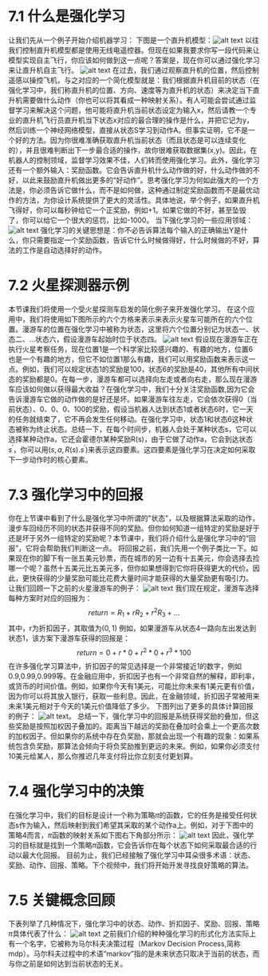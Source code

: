 # 7.1 什么是强化学习
让我们先从一个例子开始介绍机器学习：
下图是一个直升机模型：![alt text](image-48.png)
以往我们控制直升机模型都是使用无线电遥控器。但现在如果我要求你写一段代码来让模型实现自主飞行，你应该如何做到这一点呢？答案是，现在你可以通过强化学习来让直升机自主飞行。
![alt text](image-49.png)
在过去，我们通过观察直升机的位置，然后控制遥感以操控飞机，与之对应的一个简化模型就是：我们根据直升机目前的状态（在强化学习中，我们称直升机的位置、方向、速度等为直升机的状态）来决定当下直升机需要做什么动作（你也可以将其看成一种映射关系）。有人可能会尝试通过监督学习来解决这个问题，他可能将直升机当前状态设定为输入x，然后请教一个专业的直升机飞行员直升机当下状态x对应的最合理的操作是什么，并把它记为y，然后训练一个神经网络模型，直接从状态S学习到动作A。但事实证明，它不是一个好的方法。因为你很难准确获取直升机当前状态（而且状态是可以连续变化的），并且很难判断出下一步最合适的操作，故你很难获取数据集(x,y)。因此，在机器人的控制领域，监督学习效果不佳，人们转而使用强化学习。此外，强化学习还有一个额外输入：奖励函数。它会告诉直升机什么动作做的好，什么动作做的不好，以此来鼓励直升机做出更多的“好动作”。思考强化学习为何如此强大的一个方法是，你必须告诉它做什么，而不是如何做，这种通过制定奖励函数而不是最优动作的方法，为你设计系统提供了更大的灵活性。具体地说，举个例子，如果直升机飞得好，你可以每秒钟给它一个正奖励，例如+1。如果它做的不好，甚至坠毁了，你可以给它一个很大的惩罚，比如-1000。
当下强化学习的一些应用领域：
![alt text](image-50.png)
强化学习的关键思想是：你不必告诉算法每个输入的正确输出Y是什么，你只需要指定一个奖励函数，告诉它什么时候做得好，什么时候做的不好，算法的工作是自动选择好的动作。
# 7.2 火星探测器示例
本节课我们将使用一个受火星探测车启发的简化例子来开发强化学习。
在这个应用中，我们将使用如下图所示的六个方格来表示来表示火星车可能所在的六个位置。漫游车的位置在强化学习中被称为状态，这里将六个位置分别记为状态一、状态二、...状态六，假设漫游车起始时位于状态四。
![alt text](image-51.png)
假设现在漫游车正在执行火星考察任务，现在位置1是一个科学家比较感兴趣的、有趣的地方，位置6也是一个有趣的地方，但它不如位置1那么有趣，我们可以用奖励函数来表示这一点。例如，我们可以规定状态1的奖励是100，状态6的奖励是40，其他所有中间状态的奖励都是0。在每一步，漫游车都可以选择向左走或者向右走，那么现在漫游车应该如何做以获得最大收益？在强化学习中，我们十分关注奖励函数,因为它会告诉漫游车它做的动作做的是好还是坏。如果漫游车往左走，它会依次获得0（当前状态）、0、0、0、100的奖励，假设当机器人达到状态1或者状态6时，它一天的任务就结束了，它不再会发生任何移动。在强化学习中，状态1和状态6这种状态被称为终止状态。总结一下，在每个时间步，机器人会处于某种状态s，它可以选择某种动作a，它还会霍德尔某种奖励R(s)，由于它做了动作a，它会到达状态$s^{\prime}$，你可以用$(s,a,R(s).s^{\prime})$来表示这四要素。这四要素是强化学习在决定如何采取下一步动作时的核心要素。
# 7.3 强化学习中的回报
你在上节课中看到了什么是强化学习中所谓的"状态"，以及根据算法采取的动作，漫步车回经历不同的状态并获得不同的奖励。但你如何知道一组特定的奖励是好于还是坏于另外一组特定的奖励呢？本节课中，我们将介绍什么是强化学习中的“回报”，它将会帮助我们判断这一点。
将回报之前，我们先用一个例子类比一下。如果现在你的脚下有一张五美元钞票，而在城市的另一边有十五美元，你会选择去捡哪一个呢？虽然十五美元比五美元多，但你如果想得到它你将获得更大的代价。因此，更快获得的少量奖励可能比花费大量时间才能获得的大量奖励更有吸引力。
让我们回顾一下之前的火星漫游车的例子：
![alt text](image-52.png)
我们现在规定，漫游车选择每种方案时对应的回报为：
$$
return=R_1+rR_2+r^2R_3+\dots
$$
其中，r为折扣因子，其取值为$(0,1)$
例如，如果漫游车从状态4一路向左出发达到状态1，该方案下漫游车获得的回报是：
$$
return=0+r*0+r^2*0+r^3*100
$$
在许多强化学习算法中，折扣因子的常见选择是一个非常接近1的数字，例如0.9,0.99,0.999等。在金融应用中，折扣因子也有一个非常自然的解释，即利率，或货币的时间价值。例如，如果你今天有1美元，可能比你未来有1美元更有价值，因为你可以将其放入银行，获取一些利息。因此，在金融领域，折扣因子常被用来未来1美元相对于今天的1美元价值降低了多少。
下图列出了更多的具体计算回报的例子：
![alt text](image-53.png)。
总结一下，强化学习中的回报是系统获得奖励的叠加，但这些奖励是按照加权因子叠加的。距离当下越远的奖励在叠加时会乘上一个更高次数的加权因子。但如果你的系统中存在负奖励，那就会出现一个有趣的现象：如果系统包含负奖励，那算法会倾向于将负奖励推到更远的未来。例如，如果你必须支付10美元给某人，那么你推迟几年支付将比你立刻支付更划算。
# 7.4 强化学习中的决策
在强化学习中，我们的目标是设计一个称为策略$\pi$的函数，它的任务是接受任何状态s作为输入，然后映射到我们希望其采取的某个动作a上。例如，对于下图中的策略4而言，$\pi$函数的映射关系如下图右下角部分所示：
![alt text](image-54.png)
因此，强化学习的目标就是找到一个策略$\pi$函数，它会告诉你在每个状态下如何采取最合适的行动以最大化回报。
目前为止，我们已经接触了强化学习中耳朵很多术语：状态、奖励、动作、回报、策略。下个视频中，我们将开始开发寻找良好策略的算法。
# 7.5 关键概念回顾
下表列举了几种情况下，强化学习中的状态、动作、折扣因子、奖励、回报、策略$\pi$具体代表了什么：
![alt text](image-55.png)
之前我们介绍的种种强化学习的形式化方法实际上有一个名字，它被称为马尔科夫决策过程（Markov Decision Process,简称mdp）。马尔科夫过程中的术语“markov”指的是未来状态只取决于当前的状态，而与你之前是如何达到当前状态的无关。